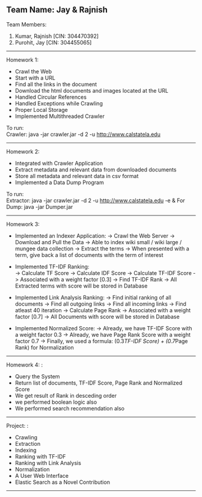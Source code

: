 Team Name: Jay & Rajnish                                                                                                                 
------------------------------------------------------------------------------------

Team Members:                                                                                                                           
1. Kumar, Rajnish [CIN: 304470392]                                                                                                                                                                                                               
2. Purohit, Jay [CIN: 304455065]

------------------------------------------------------------------------------------
Homework 1: <A Crawler Application>
* Crawl the Web
* Start with a URL
* Find all the links in the document
* Download the html documents and images located at the URL
* Handled Circular References
* Handled Exceptions while Crawling
* Proper Local Storage
* Implemented Multithreaded Crawler

To run:                                                                                                                                 
Crawler: java -jar crawler.jar -d 2 -u http://www.calstatela.edu

------------------------------------------------------------------------------------
Homework 2: <An Extractor Applpication>
* Integrated with Crawler Application
* Extract metadata and relevant data from downloaded documents
* Store all metadata and relevant data in csv format <No database used in this hw>
* Implemented a Data Dump Program

To run:                                                                                                                                 
Extractor: java -jar crawler.jar -d 2 -u http://www.calstatela.edu -e
& For Dump: java -jar Dumper.jar

------------------------------------------------------------------------------------

Homework 3: <Indexing and Ranking Application>                                                                                                                                                                                                                  
* Implemented an Indexer Application:                                                                                                   -> Crawl the Web Server                                                                                                                  -> Download and Pull the Data                                                                                                            -> Able to index wiki small / wiki large / mungee data collection                                                                        -> Extract the terms                                                                                                                     -> When presented with a term, give back a list of documents with the term of interest                                                    
* Implemented TF-IDF Ranking:   
-> Calculate TF Score
-> Calculate IDF Score
-> Calculate TF-IDF Score
-> Associated with a weight factor [0.3]
-> Find TF-IDF Rank
-> All Extracted terms with score will be stored in Database

* Implemented Link Analysis Ranking: 
-> Find initial ranking of all documents
-> Find all outgoing links
-> Find all incoming links
-> Find atleast 40 iteration 
-> Calculate Page Rank
-> Associated with a weight factor [0.7]
-> All Documents with score will be stored in Database

* Implemented Normalized Score:
-> Already, we have TF-IDF Score with a weight factor 0.3
-> Already, we have Page Rank Score with a weight factor 0.7
-> Finally, we used a formula: (0.3*TF-IDF Score) + (0.7*Page Rank) for Normalization

------------------------------------------------------------------------------------
Homework 4: <A Simple User Web Interface>: 
* Query the System
* Return list of documents, TF-IDF Score, Page Rank and Normalized Score
* We get result of Rank in desceding order
* we performed boolean logic also
* We performed search recommendation also

------------------------------------------------------------------------------------
Project: <A Complete Search Engine>:
* Crawling
* Extraction
* Indexing
* Ranking with TF-IDF
* Ranking with Link Analysis
* Normalization
* A User Web Interface
* Elastic Search as a Novel Contribution     

------------------------------------------------------------------------------------
